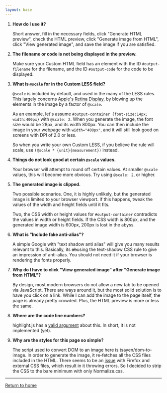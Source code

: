 ```yaml
---
layout: base
---
```


1. **How do I use it?**
   
   Short answer, fill in the necessary fields, click "Generate HTML preview", check the HTML preview, click "Generate image from HTML", click "View generated image", and save the image if you are satisfied.
   
   <!-- Long answer, to be continued. -->

1. **The filename or code is not being displayed in the preview.**
   
   Make sure your Custom HTML field has an element with the ID `#output-filename` for the filename, and the ID `#output-code` for the code to be displayed.

1. **What is `@scale` for in the Custom LESS field?**
   
   `@scale` is included by default, and used in the many of the LESS rules. This largely concerns [Apple's Retina Display](https://en.wikipedia.org/wiki/Retina_Display), by blowing up the elements in the image by a factor of `@scale`.
   
   As an example, let's assume `#output-container {font-size:14px; width:400px}` with `@scale: 2`. When you generate the image, the font size would be 28px, and its width 800px. You can then include the image in your webpage with `width="400px"`, and it will still look good on screens with DPI of 2.0 or less.
   
   So when you write your own Custom LESS, if you believe the rule will scale, use `(@scale * {unit}{measurement})` instead.

1. **Things do not look good at certain `@scale` values.**
   
   Your browser will attempt to round off certain values. At smaller `@scale` values, this will become more obvious. Try using `@scale: 2`, or higher.

1. **The generated image is clipped.**
   
   Two possible scenarios. One, it is highly unlikely, but the generated image is limited to your browser viewport. If this happens, tweak the values of the width and height fields until it fits.
   
   Two, the CSS width or height values for `#output-container` contradicts the values in width or height fields. If the CSS width is 800px, and the generated image width is 600px, 200px is lost in the abyss.

1. **What is "Include fake anti-alias"?**
   
   A simple Google with "text shadow anti alias" will give you many results relevant to this. Basically, its <strike>ab</strike>using the text-shadow CSS rule to give an impression of anti-alias. You should not need it if your browser is rendering the fonts properly.

1. **Why do I have to click "View generated image" after "Generate image from HTML"?**
   
   By design, most modern browsers do not allow a new tab to be opened via JavaScript. There are ways around it, but the most solid solution is to have you click on a link. While I can add the image to the page itself, the page is already pretty crowded. Plus, the HTML preview is more or less the same.

1. **Where are the code line numbers?**
   
   highlight.js has a [valid argument](http://highlightjs.readthedocs.io/en/latest/line-numbers.html) about this. In short, it is not implemented (yet).

1. **Why are the styles for this page so simple?**
   
   The script used to convert DOM to an image here is tsayen/dom-to-image. In order to generate the image, it re-fetches all the CSS files included in the HTML. There seems to be an [issue](https://github.com/tsayen/dom-to-image/issues/13) with Firefox and external CSS files, which result in it throwing errors. So I decided to strip the CSS to the bare minimum with only Normalize.css.

<!-- 1. **question**
   
   answer -->

---

[Return to home](./index.html)
